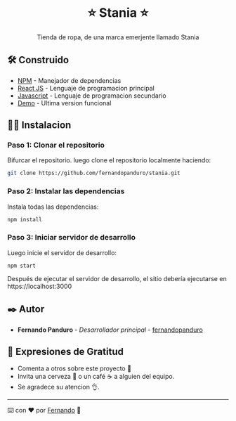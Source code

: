 <h1 align="center"> ⭐ Stania ⭐ </h1>

<p align="center"> Tienda de ropa, de una marca emerjente llamado Stania</p> 




## 🛠️ Construido 

* [NPM](https://www.npmjs.com/) - Manejador de dependencias
* [React JS](https://create-react-app.dev/) - Lenguaje de programacion principal
* [Javascript](https://developer.mozilla.org/es/docs/Web/JavaScript) - Lenguaje de programacion secundario
* [Demo](https://stania.netlify.app/) - Ultima version funcional

## 🧑‍💻 Instalacion 

### Paso 1: Clonar el repositorio

Bifurcar el repositorio. luego clone el repositorio localmente haciendo:

```bash
git clone https://github.com/fernandopanduro/stania.git
```

### Paso 2: Instalar las dependencias

Instala todas las dependencias:

```bash
npm install
```

### Paso 3: Iniciar servidor de desarrollo

Luego inicie el servidor de desarrollo:
```
npm start
```
Después de ejecutar el servidor de desarrollo, el sitio debería ejecutarse en https://localhost:3000


## ✒️ Autor 

* **Fernando Panduro** - *Desarrollador principal* - [fernandopanduro](https://github.com/fernandopanduro)


## 🎁 Expresiones de Gratitud 

* Comenta a otros sobre este proyecto 📢
* Invita una cerveza 🍺 o un café ☕ a alguien del equipo. 
* Se agradece su atencion 👌.



---
⌨️ con ❤️ por [Fernando](https://github.com/fernandopanduro) 👑




